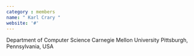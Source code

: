 ```yaml
---
category : members
name: " Karl Crary " 
website: '#'
---
```

Department of Computer Science
Carnegie Mellon University
Pittsburgh, Pennsylvania, USA

